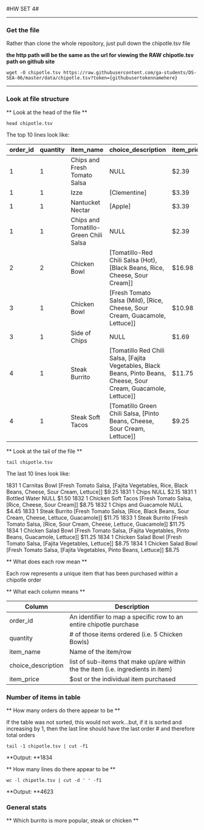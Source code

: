 #HW SET 4#
____

### Get the file ###
Rather than clone the whole repository, just pull down the chipotle.tsv file

**the http path will be the same as the url for viewing the RAW chipotle.tsv path on github site**

```
wget -O chipotle.tsv https://raw.githubusercontent.com/ga-students/DS-SEA-06/master/data/chipotle.tsv?token={githubusertokennamehere}
```
____

### Look at file structure ###

** Look at the head of the file **

```
head chipotle.tsv
```

The top 10 lines look like:

| order_id | quantity | item_name | choice_description | item_price |
| -------- | -------- | --------- | ------------------ | ---------- |
|1 |  1 |  Chips and Fresh Tomato Salsa  |  NULL  |  $2.39 |
|1 | 1  | Izze  |  [Clementine]   | $3.39 |
|1 |  1 |  Nantucket Nectar  |  [Apple] | $3.39 |
|1 |  1 |  Chips and Tomatillo-Green Chili Salsa |  NULL   | $2.39 |
|2 |  2 |  Chicken Bowl  |  [Tomatillo-Red Chili Salsa (Hot), [Black Beans, Rice, Cheese, Sour Cream]]  | $16.98 |
|3 |  1 |  Chicken Bowl  |  [Fresh Tomato Salsa (Mild), [Rice, Cheese, Sour Cream, Guacamole, Lettuce]] | $10.98 |
|3 |  1 |  Side of Chips |  NULL  |  $1.69 |
|4 |  1 |  Steak Burrito |  [Tomatillo Red Chili Salsa, [Fajita Vegetables, Black Beans, Pinto Beans, Cheese, Sour Cream, Guacamole, Lettuce]] |  $11.75 |
|4 | 1  | Steak Soft Tacos  |  [Tomatillo Green Chili Salsa, [Pinto Beans, Cheese, Sour Cream, Lettuce]] |  $9.25 |


** Look at the tail of the file **

```
tail chipotle.tsv
```

The last 10 lines look like:

1831    1   Carnitas Bowl   [Fresh Tomato Salsa, [Fajita Vegetables, Rice, Black Beans, Cheese, Sour Cream, Lettuce]]   $9.25
1831    1   Chips   NULL    $2.15
1831    1   Bottled Water   NULL    $1.50
1832    1   Chicken Soft Tacos  [Fresh Tomato Salsa, [Rice, Cheese, Sour Cream]]    $8.75
1832    1   Chips and Guacamole NULL    $4.45
1833    1   Steak Burrito   [Fresh Tomato Salsa, [Rice, Black Beans, Sour Cream, Cheese, Lettuce, Guacamole]]   $11.75
1833    1   Steak Burrito   [Fresh Tomato Salsa, [Rice, Sour Cream, Cheese, Lettuce, Guacamole]]    $11.75
1834    1   Chicken Salad Bowl  [Fresh Tomato Salsa, [Fajita Vegetables, Pinto Beans, Guacamole, Lettuce]]  $11.25
1834    1   Chicken Salad Bowl  [Fresh Tomato Salsa, [Fajita Vegetables, Lettuce]]  $8.75
1834    1   Chicken Salad Bowl  [Fresh Tomato Salsa, [Fajita Vegetables, Pinto Beans, Lettuce]] $8.75

** What does each row mean **

Each row represents a unique item that has been purchased *within* a chipotle order

** What each column means **

| Column | Description |
| ---  | --- |
| order_id | An identifier to map a specific row to an entire chipotle purchase |
| quantity | # of those items ordered (i.e. 5 Chicken Bowls) |
| item_name | Name of the item/row |
| choice_description | list of sub-items that make up/are within the the item (i.e. ingredients in item) |
| item_price | $ost or the individual item purchased |

### Number of items in table ###

** How many orders do there appear to be **

If the table was not sorted, this would not work...but, if it is sorted and increasing by 1, then the last line should have the last order # and therefore total orders

`tail -1 chipotle.tsv | cut -f1`

**Output: **1834

** How many lines do there appear to be **

`wc -l chipotle.tsv | cut -d ' ' -f1`

**Output: **4623

### General stats ###

** Which burrito is more popular, steak or chicken **




